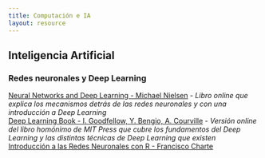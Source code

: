 ```yaml
---
title: Computación e IA
layout: resource
---
```


## Inteligencia Artificial

### Redes neuronales y Deep Learning

[Neural Networks and Deep Learning - Michael Nielsen](http://neuralnetworksanddeeplearning.com/index.html) - *Libro online que explica los mecanismos detrás de las redes neuronales y con una introducción a Deep Learning*  
[Deep Learning Book - I. Goodfellow, Y. Bengio, A. Courville](http://www.deeplearningbook.org/) - *Versión online del libro homónimo de MIT Press que cubre los fundamentos del Deep Learning y las distintas técnicas de Deep Learning que existen*  
[Introducción a las Redes Neuronales con R - Francisco Charte](https://github.com/Test-SIMIDAT/Redes-Neuronales/blob/master/RedesNeuronales.md)  
